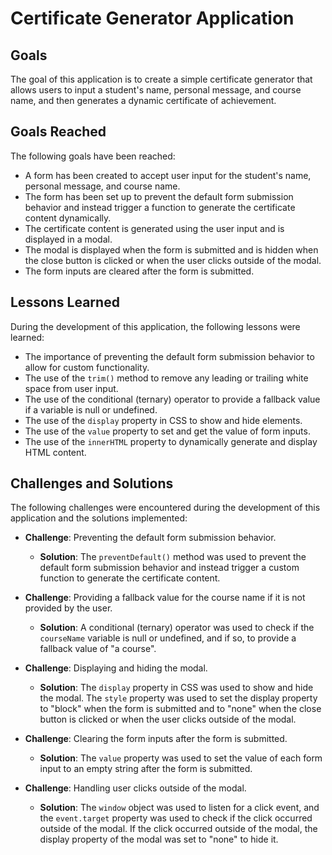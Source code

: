 # Certificate Generator Application

## Goals
The goal of this application is to create a simple certificate generator that allows users to input a student's name, personal message, and course name, and then generates a dynamic certificate of achievement.

## Goals Reached
The following goals have been reached:

- A form has been created to accept user input for the student's name, personal message, and course name.
- The form has been set up to prevent the default form submission behavior and instead trigger a function to generate the certificate content dynamically.
- The certificate content is generated using the user input and is displayed in a modal.
- The modal is displayed when the form is submitted and is hidden when the close button is clicked or when the user clicks outside of the modal.
- The form inputs are cleared after the form is submitted.

## Lessons Learned
During the development of this application, the following lessons were learned:

- The importance of preventing the default form submission behavior to allow for custom functionality.
- The use of the `trim()` method to remove any leading or trailing white space from user input.
- The use of the conditional (ternary) operator to provide a fallback value if a variable is null or undefined.
- The use of the `display` property in CSS to show and hide elements.
- The use of the `value` property to set and get the value of form inputs.
- The use of the `innerHTML` property to dynamically generate and display HTML content.

## Challenges and Solutions
The following challenges were encountered during the development of this application and the solutions implemented:

- **Challenge**: Preventing the default form submission behavior.
  - **Solution**: The `preventDefault()` method was used to prevent the default form submission behavior and instead trigger a custom function to generate the certificate content.

- **Challenge**: Providing a fallback value for the course name if it is not provided by the user.
  - **Solution**: A conditional (ternary) operator was used to check if the `courseName` variable is null or undefined, and if so, to provide a fallback value of "a course".

- **Challenge**: Displaying and hiding the modal.
  - **Solution**: The `display` property in CSS was used to show and hide the modal. The `style` property was used to set the display property to "block" when the form is submitted and to "none" when the close button is clicked or when the user clicks outside of the modal.

- **Challenge**: Clearing the form inputs after the form is submitted.
  - **Solution**: The `value` property was used to set the value of each form input to an empty string after the form is submitted.

- **Challenge**: Handling user clicks outside of the modal.
  - **Solution**: The `window` object was used to listen for a click event, and the `event.target` property was used to check if the click occurred outside of the modal. If the click occurred outside of the modal, the display property of the modal was set to "none" to hide it.
